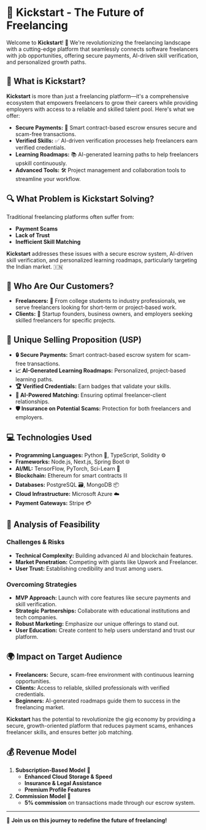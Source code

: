 # 🚀 Kickstart - The Future of Freelancing

Welcome to **Kickstart**! 🎉 We're revolutionizing the freelancing landscape with a cutting-edge platform that seamlessly connects software freelancers with job opportunities, offering secure payments, AI-driven skill verification, and personalized growth paths.

## 🌟 What is Kickstart?

**Kickstart** is more than just a freelancing platform—it's a comprehensive ecosystem that empowers freelancers to grow their careers while providing employers with access to a reliable and skilled talent pool. Here's what we offer:

- **Secure Payments:** 💸 Smart contract-based escrow ensures secure and scam-free transactions.
- **Verified Skills:** ✅ AI-driven verification processes help freelancers earn verified credentials.
- **Learning Roadmaps:** 📚 AI-generated learning paths to help freelancers upskill continuously.
- **Advanced Tools:** 🛠️ Project management and collaboration tools to streamline your workflow.

## 🔍 What Problem is Kickstart Solving?

Traditional freelancing platforms often suffer from:

- **Payment Scams**
- **Lack of Trust**
- **Inefficient Skill Matching**

**Kickstart** addresses these issues with a secure escrow system, AI-driven skill verification, and personalized learning roadmaps, particularly targeting the Indian market. 🇮🇳

## 🎯 Who Are Our Customers?

- **Freelancers:** 💼 From college students to industry professionals, we serve freelancers looking for short-term or project-based work.
- **Clients:** 🏢 Startup founders, business owners, and employers seeking skilled freelancers for specific projects.

## 🚀 Unique Selling Proposition (USP)

- **🔒 Secure Payments:** Smart contract-based escrow system for scam-free transactions.
- **📈 AI-Generated Learning Roadmaps:** Personalized, project-based learning paths.
- **🏆 Verified Credentials:** Earn badges that validate your skills.
- **🤖 AI-Powered Matching:** Ensuring optimal freelancer-client relationships.
- **🛡️ Insurance on Potential Scams:** Protection for both freelancers and employers.

## 💻 Technologies Used

- **Programming Languages:** Python 🐍, TypeScript, Solidity ⚙️
- **Frameworks:** Node.js, Next.js, Spring Boot 🌐
- **AI/ML:** TensorFlow, PyTorch, Sci-Learn 🤖
- **Blockchain:** Ethereum for smart contracts ⛓️
- **Databases:** PostgreSQL 🗃️, MongoDB 📦
- **Cloud Infrastructure:** Microsoft Azure ☁️
- **Payment Gateways:** Stripe 💳

## 🧠 Analysis of Feasibility

### Challenges & Risks

- **Technical Complexity:** Building advanced AI and blockchain features.
- **Market Penetration:** Competing with giants like Upwork and Freelancer.
- **User Trust:** Establishing credibility and trust among users.

### Overcoming Strategies

- **MVP Approach:** Launch with core features like secure payments and skill verification.
- **Strategic Partnerships:** Collaborate with educational institutions and tech companies.
- **Robust Marketing:** Emphasize our unique offerings to stand out.
- **User Education:** Create content to help users understand and trust our platform.

## 🌍 Impact on Target Audience

- **Freelancers:** Secure, scam-free environment with continuous learning opportunities.
- **Clients:** Access to reliable, skilled professionals with verified credentials.
- **Beginners:** AI-generated roadmaps guide them to success in the freelancing market.

**Kickstart** has the potential to revolutionize the gig economy by providing a secure, growth-oriented platform that reduces payment scams, enhances freelancer skills, and ensures better job matching.

## 💰 Revenue Model

1. **Subscription-Based Model** 🔄
   - **Enhanced Cloud Storage & Speed**
   - **Insurance & Legal Assistance**
   - **Premium Profile Features**
2. **Commission Model** 💼
   - **5% commission** on transactions made through our escrow system.
---

🌟 **Join us on this journey to redefine the future of freelancing!**
